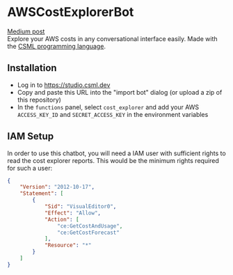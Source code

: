 # AWSCostExplorerBot

[Medium post](https://medium.com/clevyio/creating-a-simple-aws-cost-explorer-chatbot-with-csml-f8cbf88a265c)  
Explore your AWS costs in any conversational interface easily. Made with the [CSML programming language](https://csml.dev).


## Installation

- Log in to https://studio.csml.dev
- Copy and paste this URL into the "import bot" dialog (or upload a zip of this repository)
- In the `functions` panel, select `cost_explorer` and add your AWS `ACCESS_KEY_ID` and `SECRET_ACCESS_KEY` in the environment variables

## IAM Setup

In order to use this chatbot, you will need a IAM user with sufficient rights to read the cost explorer reports. This would be the minimum rights required for such a user:

```json
{
    "Version": "2012-10-17",
    "Statement": [
        {
            "Sid": "VisualEditor0",
            "Effect": "Allow",
            "Action": [
                "ce:GetCostAndUsage",
                "ce:GetCostForecast"
            ],
            "Resource": "*"
        }
    ]
}
```
